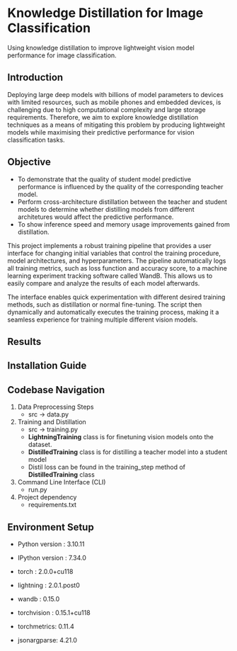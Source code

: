 # Knowledge Distillation for Image Classification
Using knowledge distillation to improve lightweight vision model performance for image classification.

## Introduction
Deploying large deep models with billions of model parameters to devices with limited resources, such as mobile phones and embedded devices, is challenging due to high computational complexity and large storage requirements. Therefore, we aim to explore knowledge distillation techniques as a means of mitigating this problem by producing lightweight models while maximising their predictive performance for vision classification tasks.

## Objective 
- To demonstrate that the quality of student model predictive performance is influenced by the quality of the corresponding teacher model.
- Perform cross-architecture distillation between the teacher and student models to determine whether distilling models from different architetures would affect the predictive performance.
- To show inference speed and memory usage improvements gained from distillation.

This project implements a robust training pipeline that provides a user interface for changing initial variables that control the training procedure, model architectures, and hyperparameters. The pipeline automatically logs all training metrics, such as loss function and accuracy score, to a machine learning experiment tracking software called WandB. This allows us to easily compare and analyze the results of each model afterwards.

The interface enables quick experimentation with different desired training methods, such as distillation or normal fine-tuning. The script then dynamically and automatically executes the training process, making it a seamless experience for training multiple different vision models.

## Results


## Installation Guide



## Codebase Navigation
1. Data Preprocessing Steps
    - src -> data.py
2. Training and Distillation
    - src -> training.py
    - **LightningTraining** class is for finetuning vision models onto the dataset.
    - **DistilledTraining** class is for distilling a teacher model into a student model
    - Distil loss can be found in the training_step method of **DistilledTraining** class
3. Command Line Interface (CLI)
    - run.py
4. Project dependency 
    - requirements.txt

## Environment Setup
- Python version       : 3.10.11
- IPython version      : 7.34.0

- torch       : 2.0.0+cu118
- lightning   : 2.0.1.post0
- wandb       : 0.15.0
- torchvision : 0.15.1+cu118
- torchmetrics: 0.11.4
- jsonargparse: 4.21.0